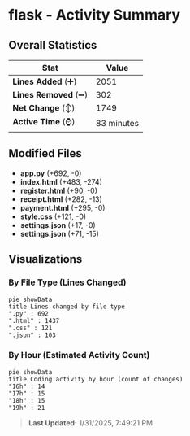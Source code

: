 # flask - Activity Summary 

## Overall Statistics

| Stat                   | Value                                                             |
| ---------------------- | ----------------------------------------------------------------- |
| **Lines Added** (➕)   | 2051                                          |
| **Lines Removed** (➖) | 302                                        |
| **Net Change** (↕)    | 1749                |
| **Active Time** (⌚)   | 83 minutes |


## Modified Files
- **app.py** (+692, -0)
- **index.html** (+483, -274)
- **register.html** (+90, -0)
- **receipt.html** (+282, -13)
- **payment.html** (+295, -0)
- **style.css** (+121, -0)
- **settings.json** (+17, -0)
- **settings.json** (+71, -15)

## Visualizations

### By File Type (Lines Changed)

```mermaid
pie showData
title Lines changed by file type
".py" : 692
".html" : 1437
".css" : 121
".json" : 103
```

### By Hour (Estimated Activity Count)

```mermaid
pie showData
title Coding activity by hour (count of changes)
"16h" : 14
"17h" : 15
"18h" : 15
"19h" : 21
```


> **Last Updated:** 1/31/2025, 7:49:21 PM